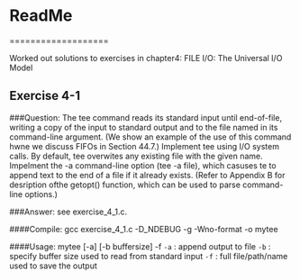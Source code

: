 # ReadMe
===================

Worked out solutions to exercises in chapter4: FILE I/O: The Universal I/O Model

## Exercise 4-1

###Question:
The tee command reads its standard input until end-of-file, writing a copy of the input to standard output and to the file named in its command-line argument. (We show an example of the use of this command hwne we discuss FIFOs in Section 44.7.) Implement tee using I/O system calls. By default, tee overwites any existing file with the given name. Impelment the -a command-line option (tee -a file), which casuses te to append text to the end of a file if it already exists. (Refer to Appendix B for desription ofthe getopt() function, which can be used to parse command-line options.)

###Answer: 
see exercise_4_1.c.

####Compile: 
gcc exercise_4_1.c -D_NDEBUG -g -Wno-format -o mytee


####Usage: 
mytee [-a] [-b buffersize] -f <filename>
`-a` : append output to file
`-b` : specify buffer size used to read from standard input
`-f` : full file/path/name used to save the output